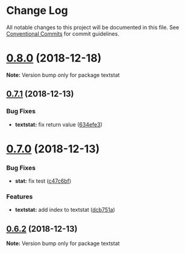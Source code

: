 # Change Log

All notable changes to this project will be documented in this file.
See [Conventional Commits](https://conventionalcommits.org) for commit guidelines.

# [0.8.0](https://github.com/textlint/textstat/compare/v0.7.1...v0.8.0) (2018-12-18)

**Note:** Version bump only for package textstat





## [0.7.1](https://github.com/textlint/textstat/compare/v0.7.0...v0.7.1) (2018-12-13)


### Bug Fixes

* **textstat:** fix return value ([634efe3](https://github.com/textlint/textstat/commit/634efe3))





# [0.7.0](https://github.com/textlint/textstat/compare/v0.6.2...v0.7.0) (2018-12-13)


### Bug Fixes

* **stat:** fix test ([c47c6bf](https://github.com/textlint/textstat/commit/c47c6bf))


### Features

* **textstat:** add index to textstat ([dcb751a](https://github.com/textlint/textstat/commit/dcb751a))





## [0.6.2](https://github.com/textlint/textstat/compare/v0.6.1...v0.6.2) (2018-12-13)

**Note:** Version bump only for package textstat
